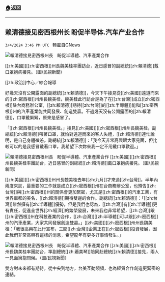 ###  [:house:返回](README.md)
---


## 赖清德接见密西根州长 盼促半导体.汽车产业合作
`3/4/2024 3:46 PM UTC ` [轉載自GNews](https://gnews.org/articles/2364234)

![賴清德接見密西根州長　盼促半導體、汽車產業合作](https://cdn.ftvnews.com.tw/manasystem/FileData/News/8a194ed9-61e4-4c1e-a0de-3dc4bc02353c.jpg "賴清德接見密西根州長　盼促半導體、汽車產業合作")

[[zh:美國]][[zh:密西根]]州長魏美桂率團訪台，近日感冒的副總統[[zh:賴清德]]戴口罩抱病接見。（圖/民視新聞）

[[zh:政治]]中心／綜合報導

好幾天沒有公開露面的副總統[[zh:賴清德]]，今天下午接見從[[zh:美國]]遠道而來的[[zh:密西根]]州州長魏美桂，魏美桂此行訪台是為了在[[zh:台灣]]成立[[zh:密西根]]駐台商務辦公室，[[zh:賴清德]]期待[[zh:台灣]]的[[zh:半導體]]能和[[zh:密西根]]州的汽車產業能共同發展、創造雙贏。不過幾天沒有公開露面的[[zh:賴清德]]，口罩戴緊緊，原來是感冒了。

「[[zh:密西根]]州州長魏美桂。」接見[[zh:美國]][[zh:密西根]]州州長魏美桂，副總統[[zh:賴清德]]帶著口罩，就怕對遠道而來的客人失禮，[[zh:賴清德]]連忙說明，是自己身體微恙。副總統[[zh:賴清德]]：「我今天非常高興跟大家見面，但比較可以的是我感冒戴著口罩，我希望下次妳來我一定不用戴口罩歡迎。」

![賴清德接見密西根州長　盼促半導體、汽車產業合作](https://cdn.ftvnews.com.tw/summernotefiles/News/e22e7d1c-6669-42e0-8b9e-f108d018dcb8.jpg "賴清德接見密西根州長　盼促半導體、汽車產業合作") [[zh:美國]][[zh:密西根]]州長魏美桂率團訪台，近日感冒的副總統[[zh:賴清德]]戴口罩抱病接見。（圖/民視新聞）

[[zh:美國]][[zh:密西根]]州州長魏美桂去年[[zh:九月]]才來過[[zh:台灣]]，半年內兩度來訪，最重要的工作就是成立[[zh:密西根]]州在台商務辦公室，也預告[[zh:台灣]]與[[zh:密西根]]州的關係會更加緊密，尤其是[[zh:密西根]]的汽車工業，有世界車都的美名，[[zh:賴清德]]期待雙邊的合作。副總統[[zh:賴清德]]：「[[zh:台灣]]雖然擁有[[zh:半導體]]優勢，但是我們也認為，[[zh:台灣]]有[[zh:半導體]]更有責任，促進全世界[[zh:經濟]]的繁榮發展，未來我也非常希望，[[zh:台灣]]跟[[zh:密西根]]州在科技產業的合作，[[zh:台灣]][[zh:半導體]]可以跟[[zh:密西根]]州的汽車產業，大家共同發展創造雙贏。」[[zh:美國]][[zh:密西根]]州州長魏美桂：「我很高興在此行宣布，三間[[zh:台灣]]企業正在[[zh:密西根]]投資發展，因此我們非常高興有這樣的消息，希望龍年有更多好事情發生。」

![賴清德接見密西根州長　盼促半導體、汽車產業合作](https://cdn.ftvnews.com.tw/summernotefiles/News/abeef08a-ed50-41bf-a1f9-77de953e903b.jpg "賴清德接見密西根州長　盼促半導體、汽車產業合作") [[zh:美國]][[zh:密西根]]州長魏美桂率團訪台，準副總統[[zh:蕭美琴]]陪同赴總統[[zh:賴清德]]接見，兩人一見面擁抱問候。（圖/民視新聞）

雙方對未來都有期待，從中央到地方，台美互動頻頻，也為經貿合作創造更緊密的連結。
